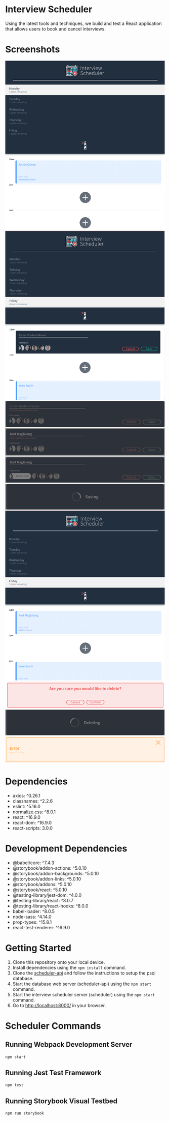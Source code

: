 # Interview Scheduler

Using the latest tools and techniques, we build and test a React application that allows users to book and cancel interviews.

# Screenshots

!['Homepage View'](docs/homepage.png)
!['New Interview Form'](docs/new-interview-form.png)
!['Error With Name'](docs/error-with-name.png)
!['Error With Interview'](docs/error-with-interviewer.png)
!['Selected Interview Form'](docs/selected-interview-form.png)
!['Saving'](docs/saving.png)
!['Form Saved'](docs/saved-form.png)
!['Confirm'](docs/confirm.png)
!['Deleteing'](docs/deleting.png)
!['Error'](docs/error.png)

# Dependencies

- axios: ^0.26.1
- classnames: ^2.2.6
- eslint: ^5.16.0
- normalize.css: ^8.0.1
- react: ^16.9.0
- react-dom: ^16.9.0
- react-scripts: 3.0.0

# Development Dependencies

- @babel/core: ^7.4.3
- @storybook/addon-actions: ^5.0.10
- @storybook/addon-backgrounds: ^5.0.10
- @storybook/addon-links: ^5.0.10
- @storybook/addons: ^5.0.10
- @storybook/react: ^5.0.10
- @testing-library/jest-dom: ^4.0.0
- @testing-library/react: ^8.0.7
- @testing-library/react-hooks: ^8.0.0
- babel-loader: ^8.0.5
- node-sass: ^4.14.0
- prop-types: ^15.8.1
- react-test-renderer: ^16.9.0

# Getting Started

1. Clone this repository onto your local device.
2. Install dependencies using the `npm install` command.
3. Clone the [scheduler-api](https://github.com/KBMaglalang/scheduler-api) and follow the instructions to setup the psql database.
4. Start the database web server (scheduler-api) using the `npm start` command.
5. Start the interview scheduler server (scheduler) using the `npm start` command.
6. Go to <http://localhost:8000/> in your browser.

# Scheduler Commands

## Running Webpack Development Server

```sh
npm start
```

## Running Jest Test Framework

```sh
npm test
```

## Running Storybook Visual Testbed

```sh
npm run storybook
```
